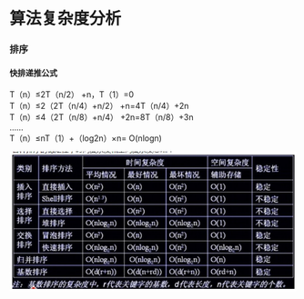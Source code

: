 # 算法复杂度分析

### 排序

#### 快排递推公式

T（n）≤2T（n/2） +n，T（1）=0  
T（n）≤2（2T（n/4）+n/2） +n=4T（n/4）+2n  
T（n）≤4（2T（n/8）+n/4） +2n=8T（n/8）+3n  
……  
T（n）≤nT（1）+（log2n）×n= O\(nlogn\)

![](../.gitbook/assets/image%20%2847%29.png)

